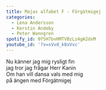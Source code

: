 ```yaml
---
title: Majas alfabet F - Förgätmigej
categories:
  - Lena Andersson
  - Kerstin Andeby
  - Peter Wanngren
spotify_id: 0fSH7bvHMTVBzLz4gA2dxM
youtube_id: '?v=sVvd_k8xVvc'
---
```

Nu känner jag mig rysligt fin\
jag tror jag frågar Herr Kanin\
Om han vill dansa vals med mig\
på ängen med Förgätmigej
